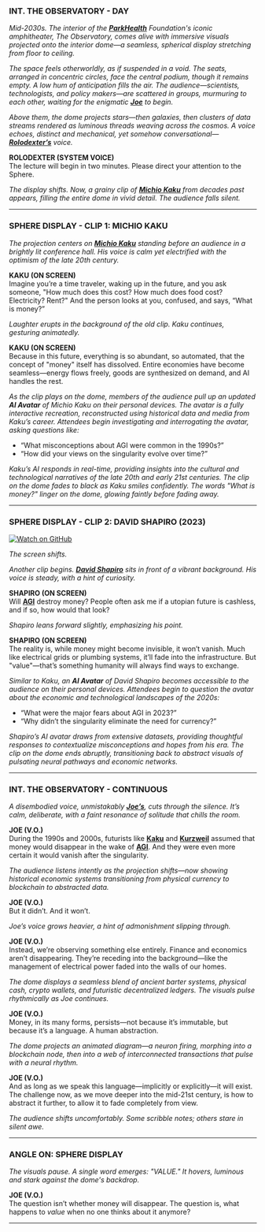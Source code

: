 ### **INT. THE OBSERVATORY - DAY**  
*Mid-2030s. The interior of the [**ParkHealth**](/literary_products/encyclopedia/PARKHEALTH.md) Foundation's iconic amphitheater, The Observatory, comes alive with immersive visuals projected onto the interior dome—a seamless, spherical display stretching from floor to ceiling.*

*The space feels otherworldly, as if suspended in a void. The seats, arranged in concentric circles, face the central podium, though it remains empty. A low hum of anticipation fills the air. The audience—scientists, technologists, and policy makers—are scattered in groups, murmuring to each other, waiting for the enigmatic [**Joe**](/literary_products/encyclopedia/JOE_MARISTELA.md) to begin.*

*Above them, the dome projects stars—then galaxies, then clusters of data streams rendered as luminous threads weaving across the cosmos. A voice echoes, distinct and mechanical, yet somehow conversational—[**Rolodexter’s**](/literary_products/encyclopedia/ROLODEXTER.md) voice.*

**ROLODEXTER (SYSTEM VOICE)**  
The lecture will begin in two minutes. Please direct your attention to the Sphere.  

*The display shifts. Now, a grainy clip of [**Michio Kaku**](/literary_products/encyclopedia/MICHIO_KAKU.md) from decades past appears, filling the entire dome in vivid detail. The audience falls silent.*

---

### **SPHERE DISPLAY - CLIP 1: MICHIO KAKU**  
*The projection centers on [**Michio Kaku**](/literary_products/encyclopedia/MICHIO_KAKU.md) standing before an audience in a brightly lit conference hall. His voice is calm yet electrified with the optimism of the late 20th century.*

**KAKU (ON SCREEN)**  
Imagine you’re a time traveler, waking up in the future, and you ask someone, "How much does this cost? How much does food cost? Electricity? Rent?" And the person looks at you, confused, and says, “What is money?”  

*Laughter erupts in the background of the old clip. Kaku continues, gesturing animatedly.*

**KAKU (ON SCREEN)**  
Because in this future, everything is so abundant, so automated, that the concept of "money" itself has dissolved. Entire economies have become seamless—energy flows freely, goods are synthesized on demand, and AI handles the rest.  

*As the clip plays on the dome, members of the audience pull up an updated **AI Avatar** of Michio Kaku on their personal devices. The avatar is a fully interactive recreation, reconstructed using historical data and media from Kaku’s career. Attendees begin investigating and interrogating the avatar, asking questions like:*  

- “What misconceptions about AGI were common in the 1990s?”  
- “How did your views on the singularity evolve over time?”  

*Kaku’s AI responds in real-time, providing insights into the cultural and technological narratives of the late 20th and early 21st centuries. The clip on the dome fades to black as Kaku smiles confidently. The words "What is money?" linger on the dome, glowing faintly before fading away.*

---

### **SPHERE DISPLAY - CLIP 2: DAVID SHAPIRO (2023)**  
[![Watch on GitHub](https://img.shields.io/badge/Watch_on_GitHub-Click_to_View-blue?logo=github)](https://youtu.be/F0lIt__jkKw?si=oixmrBaLecXI36u6)

*The screen shifts.*  

*Another clip begins. [**David Shapiro**](/literary_products/encyclopedia/DAVID_SHAPIRO.md) sits in front of a vibrant background. His voice is steady, with a hint of curiosity.*

**SHAPIRO (ON SCREEN)**  
Will [**AGI**](/literary_products/encyclopedia/AGI.md) destroy money? People often ask me if a utopian future is cashless, and if so, how would that look?  

*Shapiro leans forward slightly, emphasizing his point.*

**SHAPIRO (ON SCREEN)**  
The reality is, while money might become invisible, it won’t vanish. Much like electrical grids or plumbing systems, it’ll fade into the infrastructure. But "value"—that’s something humanity will always find ways to exchange.  

*Similar to Kaku, an **AI Avatar** of David Shapiro becomes accessible to the audience on their personal devices. Attendees begin to question the avatar about the economic and technological landscapes of the 2020s:*  

- “What were the major fears about AGI in 2023?”  
- “Why didn’t the singularity eliminate the need for currency?”  

*Shapiro’s AI avatar draws from extensive datasets, providing thoughtful responses to contextualize misconceptions and hopes from his era. The clip on the dome ends abruptly, transitioning back to abstract visuals of pulsating neural pathways and economic networks.*

---

### **INT. THE OBSERVATORY - CONTINUOUS**  
*A disembodied voice, unmistakably [**Joe’s**](/literary_products/encyclopedia/JOE_MARISTELA.md), cuts through the silence. It’s calm, deliberate, with a faint resonance of solitude that chills the room.*

**JOE (V.O.)**  
During the 1990s and 2000s, futurists like [**Kaku**](/literary_products/encyclopedia/MICHIO_KAKU.md) and [**Kurzweil**](/literary_products/encyclopedia/RAY_KURZWEIL.md) assumed that money would disappear in the wake of [**AGI**](/literary_products/encyclopedia/AGI.md). And they were even more certain it would vanish after the singularity.  

*The audience listens intently as the projection shifts—now showing historical economic systems transitioning from physical currency to blockchain to abstracted data.*

**JOE (V.O.)**  
But it didn’t. And it won’t.  

*Joe’s voice grows heavier, a hint of admonishment slipping through.*

**JOE (V.O.)**  
Instead, we’re observing something else entirely. Finance and economics aren’t disappearing. They’re receding into the background—like the management of electrical power faded into the walls of our homes.  

*The dome displays a seamless blend of ancient barter systems, physical cash, crypto wallets, and futuristic decentralized ledgers. The visuals pulse rhythmically as Joe continues.*

**JOE (V.O.)**  
Money, in its many forms, persists—not because it’s immutable, but because it’s a language. A human abstraction.  

*The dome projects an animated diagram—a neuron firing, morphing into a blockchain node, then into a web of interconnected transactions that pulse with a neural rhythm.*

**JOE (V.O.)**  
And as long as we speak this language—implicitly or explicitly—it will exist. The challenge now, as we move deeper into the mid-21st century, is how to abstract it further, to allow it to fade completely from view.  

*The audience shifts uncomfortably. Some scribble notes; others stare in silent awe.*

---

### **ANGLE ON: SPHERE DISPLAY**  
*The visuals pause. A single word emerges: "VALUE." It hovers, luminous and stark against the dome's backdrop.*

**JOE (V.O.)**  
The question isn’t whether money will disappear. The question is, what happens to *value* when no one thinks about it anymore?  

---

